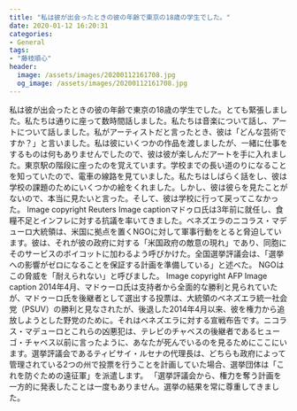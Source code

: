 ```yaml
---
title: "私は彼が出会ったときの彼の年齢で東京の18歳の学生でした。"
date: 2020-01-12 16:20:31
categories:
- General
tags:
- "藤枝順心"
header:
  image: /assets/images/20200112161708.jpg
  og_image: /assets/images/20200112161708.jpg
---
```


私は彼が出会ったときの彼の年齢で東京の18歳の学生でした。とても緊張しました。私たちは通りに座って数時間話しました。私たちは音楽について話し、アートについて話しました。私がアーティストだと言ったとき、彼は「どんな芸術ですか？」と言いました。私は彼にいくつかの作品を渡しましたが、一緒に仕事をするものは何もありませんでしたので、彼は彼が楽しんだアートを手に入れました。東京駅の階段に座ったのを覚えています。学校までの長い道のりになることを知っていたので、電車の線路を見ていました。私たちはしばらく話をし、彼は学校の課題のためにいくつかの絵をくれました。しかし、彼は彼らを見たことがないので、本当に見たいと言った。そして、彼は学校に行って戻ってこなかった。 Image copyright Reuters Image captionマドゥロ氏は3年前に就任し、食糧不足とインフレに対する抗議を率いてきました。ベネズエラのニコラス・マデューロ大統領は、米国に拠点を置くNGOに対して軍事行動をとると脅迫しています。彼は、それが彼の政府に対する「米国政府の敵意の現れ」であり、同胞にそのサービスのボイコットに加わるよう呼びかけた。全国選挙評議会は、「選挙への影響がゼロになることを保証する計画を準備している」と述べた。 NGOはこの脅威を「耐えられない」と呼びました。 Image copyright AFP Image caption 2014年4月、マドゥーロ氏は支持者から全面的な勝利と見られていたが、マドゥーロ氏を後継者として選出する投票は、大統領のベネズエラ統一社会党（PSUV）の勝利と見なされたが、後退した2014年4月以来、彼を権力から追放しようとした野党のために。それはベネズエラに対する宣戦布告です。ニコラス・マデューロとこれらの凶悪犯は、テレビのチャベスの後継者であるヒューゴ・チャベス以前に言ったように、あなたが死んでいるのを見るためにここにいます。選挙評議会であるティビサイ・ルセナの代理長は、どちらも政府によって管理されている2つの州で投票を行うことを計画していた場合、選挙団体は「これを防ぐための遠征軍」を派遣します。 「選挙評議会から、権力を奪う計画を一方的に発表したことは一度もありません。選挙の結果を常に尊重してきました。
